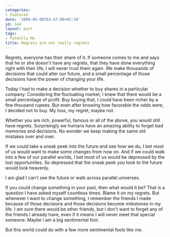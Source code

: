 ```yaml
---
categories:
- Featured
date: '2009-05-08T03:47:00+05:30'
id: 144
layout: post
tags:
- Patently Me
title: Regrets are not really regrets
---
```


Regrets, everyone has their share of it. If someone comes to me and says that he or she doesn't have any regrets, that they have done everything right with their life, I will never trust them again. We make thousands of decisions that could alter our future, and a small percentage of those decisions have the power of changing your life.

Today I had to make a decision whether to buy shares in a particular company. Considering the fluctuating market, I knew that there would be a small percentage of profit. Buy buying that, I could have been richer by a few thousand rupees. But even after knowing how favorable the odds were, I decided not to buy. My loss, my regret; maybe not.

Whether you are rich, powerful, famous or all of the above, you would still have regrets. Surprisingly we humans have an amazing ability to forget bad memories and decisions. No wonder we keep making the same old mistakes over and over.

If we could take a sneak peek into the future and see how we do, I bet most of us would want to make some changes from now on. And if we could walk into a few of our parallel worlds, I bet most of us would be depressed by the lost opportunities. So depressed that the sneak peek you took to the future would look heavenly.

I am glad I can't see the future or walk across parallel universes.

If you could change something in your past, then what would it be? That is a question I have asked myself countless times. Blame it on my regrets. But whenever I want to change something, I remember the friends I made because of those decisions and those decisions become milestones in my life. I am sure there would be other friends, but I don't want to forget any of the friends I already have, even if it means I will never meet that special someone. Maybe I am a big sentimental fool.

But this world could do with a few more sentimental fools like me.
